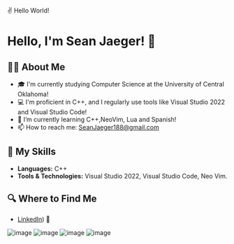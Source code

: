 ✌ Hello World!

# Hello, I'm Sean Jaeger! 👋

## 👨‍💻 About Me
- 🎓 I'm currently studying Computer Science at the University of Central Oklahoma!
- 💻 I'm proficient in C++, and I regularly use tools like Visual Studio 2022 and Visual Studio Code!
- 🌱 I’m currently learning C++,NeoVim, Lua and Spanish!
- 📫 How to reach me: SeanJaeger188@gmail.com

## 🚀 My Skills
- **Languages:** C++
- **Tools & Technologies:** Visual Studio 2022, Visual Studio Code, Neo Vim.

## 🔍 Where to Find Me
- [LinkedIn](https://www.linkedin.com/in/sean-jaeger-a6825022a/)) 🏢

![image](https://github.com/SSeanJJ/SSeanJJ/assets/132792420/24ec00f2-58b7-4f34-a4d8-dfe6272c1242)
![image](https://github.com/SSeanJJ/SSeanJJ/assets/132792420/5672dcf6-22eb-4a7e-973a-c6e0815a99e8)
![image](https://github.com/SSeanJJ/SSeanJJ/assets/132792420/32ba1423-e1a5-411a-8848-861ce245a876)
![image](https://github.com/SSeanJJ/SSeanJJ/assets/132792420/8140ffc8-bca8-4ee0-a0e1-994aa177c1d0)
